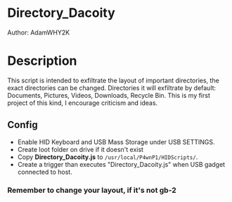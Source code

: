 # Directory_Dacoity

Author: AdamWHY2K

# Description
This script is intended to exfiltrate the layout of important directories, the exact directories can be changed.
Directories it will exfiltrate by default: Documents, Pictures, Videos, Downloads, Recycle Bin.
This is my first project of this kind, I encourage criticism and ideas.

## Config

* Enable HID Keyboard and USB Mass Storage under USB SETTINGS.
* Create loot folder on drive if it doesn't exist
* Copy **Directory_Dacoity.js** to ```/usr/local/P4wnP1/HIDScripts/```.
* Create a trigger than executes "Directory_Dacoity.js" when USB gadget connected to host.

### Remember to change your layout, if it's not gb-2
